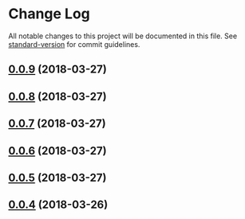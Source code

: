 # Change Log

All notable changes to this project will be documented in this file. See [standard-version](https://github.com/conventional-changelog/standard-version) for commit guidelines.

<a name="0.0.9"></a>
## [0.0.9](https://github.com/ildella/wt-cli-workflow/compare/v0.0.8...v0.0.9) (2018-03-27)



<a name="0.0.8"></a>
## [0.0.8](https://github.com/ildella/wt-cli-workflow/compare/v0.0.7...v0.0.8) (2018-03-27)



<a name="0.0.7"></a>
## [0.0.7](https://github.com/ildella/wt-cli-workflow/compare/v0.0.6...v0.0.7) (2018-03-27)



<a name="0.0.6"></a>
## [0.0.6](https://github.com/ildella/wt-cli-workflow/compare/v0.0.5...v0.0.6) (2018-03-27)



<a name="0.0.5"></a>
## [0.0.5](https://github.com/ildella/wt-cli-workflow/compare/v0.0.4...v0.0.5) (2018-03-27)



<a name="0.0.4"></a>
## [0.0.4](https://github.com/ildella/wt-cli-workflow/compare/v0.0.3...v0.0.4) (2018-03-26)
